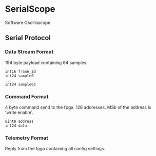 # SerialScope
Software Oscilloscope

## Serial Protocol


### Data Stream Format
194 byte payload containing 64 samples.

    int16 frame_id
    int24 sample0
    ...
    int24 sample63

### Command Format

4 byte command send to the fpga. 128 addresses. MSb of the address is 'write enable'.

    uint8 address
    int24 data

### Telemetry Format
Reply from the fpga containing all config settings.
    